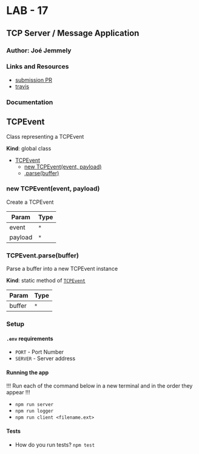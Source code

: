 # LAB - 17

## TCP Server / Message Application

### Author: Joé Jemmely

### Links and Resources

- [submission PR](https://github.com/401-advanced-javascript-joejemmely/lab-17/pull/1)
- [travis](https://travis-ci.com/401-advanced-javascript-joejemmely/lab-17)

### Documentation

<a name="TCPEvent"></a>

## TCPEvent

Class representing a TCPEvent

**Kind**: global class

- [TCPEvent](#TCPEvent)
  - [new TCPEvent(event, payload)](#new_TCPEvent_new)
  - [.parse(buffer)](#TCPEvent.parse)

<a name="new_TCPEvent_new"></a>

### new TCPEvent(event, payload)

Create a TCPEvent

| Param   | Type            |
| ------- | --------------- |
| event   | <code>\*</code> |
| payload | <code>\*</code> |

<a name="TCPEvent.parse"></a>

### TCPEvent.parse(buffer)

Parse a buffer into a new TCPEvent instance

**Kind**: static method of [<code>TCPEvent</code>](#TCPEvent)

| Param  | Type            |
| ------ | --------------- |
| buffer | <code>\*</code> |

### Setup

#### `.env` requirements

- `PORT` - Port Number
- `SERVER` - Server address

#### Running the app

!!! Run each of the command below in a new terminal and in the order they appear !!!

- `npm run server`
- `npm run logger`
- `npm run client <filename.ext>`

#### Tests

- How do you run tests? `npm test`
